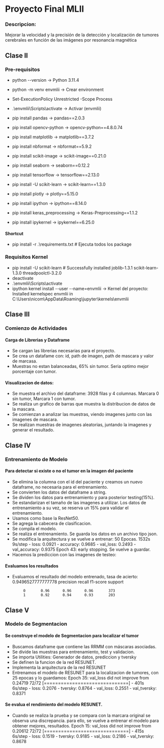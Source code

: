 # Proyecto Final MLII

### Descripcion:

Mejorar la velocidad y la precisión de la detección y localización de tumores cerebrales en función de las imágenes por resonancia magnética

## Clase II
### Pre-requisitos

- python --version -> Python 3.11.4

- python -m venv envmlii -> Crear environment
- Set-ExecutionPolicy Unrestricted -Scope Process
- .\envmlii\Scripts\activate -> Activar (envmlii)

- pip install pandas -> pandas==2.0.3
- pip install opencv-python -> opencv-python==4.8.0.74
- pip install matplotlib -> matplotlib==3.7.2
- pip install nbformat -> nbformat==5.9.2
- pip install scikit-image -> scikit-image==0.21.0
- pip install seaborn -> seaborn==0.12.2
- pip install tensorflow -> tensorflow==2.13.0
- pip install -U scikit-learn -> scikit-learn==1.3.0
- pip install plotly -> plotly==5.15.0
- pip install ipython -> ipython==8.14.0
- pip install keras_preprocessing -> Keras-Preprocessing==1.1.2
- pip install ipykernel -> ipykernel==6.25.0

#### Shortcut

- pip install -r .\requirements.txt # Ejecuta todos los package

### Requisitos Kernel

- pip install -U scikit-learn # Successfully installed joblib-1.3.1 scikit-learn-1.3.0 threadpoolctl-3.2.0
- deactivate
- .\envmlii\Scripts\activate
- ipython kernel install --user --name=envmlii -> Kernel del proyecto: Installed kernelspec envmlii in C:\Users\nicom\AppData\Roaming\jupyter\kernels\envmlii


## Clase III 
### Comienzo de Actividades
#### Carga de Librerias y Dataframe
- Se cargan las librerias necesarias para el proyecto.
- Se crea un datafame con: id, path de imagen, path de mascara y valor de marcasa.
- Muestras no estan balanceadas, 65% sin tumor. Seria optimo mejor porcentaje con tumor.

#### Visualizacion de datos:
- Se muestra el archivo del dataframe: 3928 filas y 4 columnas. Marcara 0 sin tumor, Marcara 1 con tumor.
- Se realiza un grafico de barras que muestra la distribucion de datos de la mascara.
- Se comienzan a analizar las muestras, viendo imagenes junto con las imagenes de mascara.
- Se realizan muestras de imagenes aleatorias, juntando la imagenes y generar el resultado.

## Clase IV
### Entrenamiento de Modelo
#### Para detectar si existe o no el tumor en la imagen del paciente
- Se elimina la columna con el id del paciente y creamos un nuevo dataframe, no necesaria para el entrenamiento.
- Se convierten los datos del dataframe a string.
- Se dividen los datos para entrenamiento y para posterior testing(15%). 
- Se estandarizan el tamaño de las imagenes a utilizar. Los datos de entrenamiento a su vez, se reserva un 15% para validar el entrenamiento. 
- Usamos como base la ResNet50.
- Se agrega la cabecera de clasificacion.
- Se compila el modelo.
- Se realiza el entrenamiento. Se guarda los datos en un archivo tipo json.
- Se modifica la arquitectura y se vuelve a entrenar: 50 Epocas.   1532s 9s/step - loss: 0.0921 - accuracy: 0.9685 - val_loss: 0.2493 - val_accuracy: 0.9375 Epoch 43: early stopping. Se vuelve a guardar.
- Hacemos la prediccion con las imagenes de testeo: 
#### Evaluamos los resultados
- Evaluamos el resultado del modelo entrenado, tasa de acierto: 0.9496527777777778
 				precision    recall  f1-score   support

           0       0.96      0.96      0.96       373
           1       0.92      0.94      0.93       203

## Clase V
### Modelo de Segmentacion
#### Se construye el modelo de Segmentacion para localizar el tumor
- Buscamos dataframe que contiene las RRMM con máscaras asociadas.
- Se divide las muestras para entrenamiento, test y validacion.
- Se importa Utilities: Generador de datos, prediccion y tversky
- Se definen la funcion de la red RESUNET.
- Implementa la arquitectura de la red RESUNET
- Entrenamos el modelo de RESUNET para la localizacion de tumores, con 25 epocas y lo guardamos:
Epoch 35: val_loss did not improve from 0.24719
72/72 [==============================] - 401s 6s/step - loss: 0.2076 - tversky: 0.8764 - val_loss: 0.2551 - val_tversky: 0.8371

#### Se evalua el rendimiento del modelo RESUNET.
- Cuando se realiza la prueba y se compara con la marcara original se observa una discrepancia. para ello, se vuelve a entrenar el modelo para obtener mejores, resultados.
Epoch 15: val_loss did not improve from 0.20612
72/72 [==============================] - 415s 6s/step - loss: 0.1519 - tversky: 0.9185 - val_loss: 0.2186 - val_tversky: 0.8678

